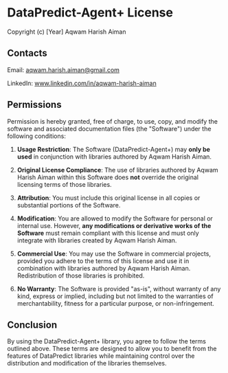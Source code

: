 # DataPredict-Agent+ License

Copyright (c) [Year] Aqwam Harish Aiman

## Contacts

Email: aqwam.harish.aiman@gmail.com  

LinkedIn: www.linkedin.com/in/aqwam-harish-aiman

## Permissions

Permission is hereby granted, free of charge, to use, copy, and modify the software and associated documentation files (the "Software") under the following conditions:

1. **Usage Restriction**: The Software (DataPredict-Agent+) may **only be used** in conjunction with libraries authored by Aqwam Harish Aiman.

2. **Original License Compliance**: The use of libraries authored by Aqwam Harish Aiman within this Software does **not** override the original licensing terms of those libraries.

3. **Attribution**: You must include this original license in all copies or substantial portions of the Software.

4. **Modification**: You are allowed to modify the Software for personal or internal use. However, **any modifications or derivative works of the Software** must remain compliant with this license and must only integrate with libraries created by Aqwam Harish Aiman.

5. **Commercial Use**: You may use the Software in commercial projects, provided you adhere to the terms of this license and use it in combination with libraries authored by Aqwam Harish Aiman. Redistribution of those libraries is prohibited.

6. **No Warranty**: The Software is provided "as-is", without warranty of any kind, express or implied, including but not limited to the warranties of merchantability, fitness for a particular purpose, or non-infringement.

## Conclusion

By using the DataPredict-Agent+ library, you agree to follow the terms outlined above. These terms are designed to allow you to benefit from the features of DataPredict libraries while maintaining control over the distribution and modification of the libraries themselves.
